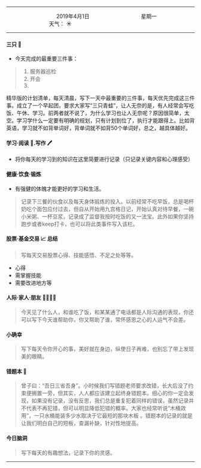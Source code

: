 ***
&nbsp;&nbsp;&nbsp;&nbsp;&nbsp;&nbsp;&nbsp;&nbsp;&nbsp;&nbsp;&nbsp;&nbsp;&nbsp;&nbsp;&nbsp;&nbsp;&nbsp;&nbsp;
&nbsp;&nbsp;&nbsp;&nbsp;&nbsp;&nbsp;&nbsp;&nbsp;&nbsp;&nbsp;&nbsp;&nbsp;&nbsp;&nbsp;           2019年4月1日
&nbsp;&nbsp;&nbsp;&nbsp;&nbsp;&nbsp;&nbsp;&nbsp;&nbsp;&nbsp;&nbsp;&nbsp;&nbsp;&nbsp;&nbsp;&nbsp;&nbsp;&nbsp;
&nbsp;&nbsp;&nbsp;&nbsp;&nbsp;&nbsp;&nbsp;&nbsp;&nbsp;&nbsp;&nbsp;&nbsp;&nbsp;&nbsp;                星期一
&nbsp;&nbsp;&nbsp;&nbsp;&nbsp;&nbsp;&nbsp;&nbsp;&nbsp;&nbsp;&nbsp;&nbsp;&nbsp;&nbsp;&nbsp;&nbsp;&nbsp;&nbsp;
&nbsp;&nbsp;&nbsp;&nbsp;&nbsp;&nbsp;&nbsp;&nbsp;&nbsp;&nbsp;&nbsp;&nbsp;&nbsp;&nbsp;&nbsp;&nbsp;&nbsp;&nbsp;
&nbsp;&nbsp;&nbsp;&nbsp;&nbsp;&nbsp;&nbsp;&nbsp;&nbsp;                                       天气： :sunny:

<hr>

#### 三只 :frog:
- 今天完成的最重要三件事：
>1. 服务器巡检
>2. 开会
>3. 
精华版的计划清单，每天清晨，写下一天中最重要的三件事，每天优先完成这三件事。成立了一个早起团，要求大家写“三只青蛙”，让人无奈的是，有人经常会写吃饭、午休、学习。前两者就不说了，为什么学习也让人无奈呢？原因很简单，太空。学习学什么一定要有明确的规划，只有计划到位了，执行才能跟得上。比如背英语，学习就不如背单词好，背单词就不如背50个单词好，总之，越具体越好。

#### 学习·阅读 :book:.写作 :pen:
- 将你每天的学习到的知识在这里简要进行记录（只记录关键内容和心理感受）
>

#### 健康·饮食·锻炼
- 有强健的体魄才能更好的学习和生活。
>记录下三餐的伙食以及每天身体锻炼的投入。以前经常不吃早饭，总是喝杯奶吃个面包应付过去，但自从开始用九宫格日记，开始认真对待早餐，一碗小米粥、一杯豆浆，记录成了监督我按时吃饭的又一法宝。此外如果你坚持跑步或者keep打卡，也可以将此类事件写入该栏。

#### 股票·基金交易 :chart_with_upwards_trend: 总结
>写每天交易股票心得、技能感悟、不足之处等等。
- 心得
- 需掌握技能
- 需要改进地方等

#### 人际·家人·朋友 :family_man_woman_girl_boy:
>今天见了什么人，和谁吃了饭，和某某通了电话都是人际沟通的表现，你还可以写下今天谁帮助你，你又帮助了谁，常怀感恩之心的人运气不会差。

#### 小确幸
>写下每天令你开心的事，美好就在身边，纵使日子再难，也别忘了带上发现美的眼睛。

#### 错题本 :memo:
>曾子曰：“吾日三省吾身”。小时候我们写错题老师要求改错，长大后没了约束便搁置一旁，但其实，人人都应该建立起终身错题本。细心的你一定会发现，如果没有记录，没有反思，我们总是重复犯着同样的错误，虽然记录并不代表不再犯错，但可以明显降低犯错的概率。大家也经常听说“木桶效用”，一只水桶能装多少水取决于它最短的那块木板 。错题本的记录的就是让我们明白自己的短板，查漏补缺，针对性地提高。


#### 今日脑洞
>写下每天的有趣想法，记录下你的灵感。

***

